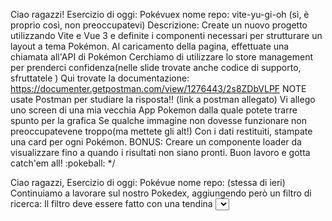Ciao ragazzi!
Esercizio di oggi: Pokévuex
nome repo: vite-yu-gi-oh (sì, è proprio così, non preoccupatevi)
Descrizione:
Create un nuovo progetto utilizzando Vite e Vue 3 e definite i componenti necessari per strutturare un layout a tema Pokémon.
Al caricamento della pagina, effettuate una chiamata all'API di Pokémon
Cerchiamo di utilizzare lo store management per prenderci confidenza(nelle slide trovate anche codice di supporto, sfruttatele )
Qui trovate la documentazione: https://documenter.getpostman.com/view/1276443/2s8ZDbVLPF
NOTE
usate Postman per studiare la risposta!! (link a postman allegato)
Vi allego uno screen di una mia vecchia App Pokemon dalla quale potete trarre spunto per la grafica
Se qualche immagine non dovesse funzionare  non preoccupatevene troppo(ma mettete gli alt!)
Con i dati restituiti, stampate una card per ogni Pokémon.
BONUS: Creare un componente loader da visualizzare fino a quando i risultati non siano pronti.
Buon lavoro e gotta catch'em all! :pokeball:  */

Ciao ragazzi,
Esercizio di oggi: Pokévue
nome repo: (stessa di ieri)
Continuiamo a lavorare sul nostro Pokedex, aggiungendo però un filtro di ricerca:
Il filtro deve essere fatto con una tendina <select> e deve permettere all'utente di filtrare i pokemon per tipo.
Per conoscere quali tipi sono disponibili, effettuate una chiamata via Postman all'indirizzo https://41tyokboji.execute-api.eu-central-1.amazonaws.com/dev/api/v1/pokemons/types1 .
Copiate manualmente l'array che vi arriverà come risposta da Postman e usatelo per produrre dinamicamente le <options>.
Quando l'utente cambia il valore della tendina, potete usare il valore scelto per fare partire la chiamata API e mostrare i risultati in pagina!
Come faccio a sapere come filtrare? Bisogna guardare la documentazione:
https://documenter.getpostman.com/view/1276443/2s8ZDbVLPF#31f11fae-574f-4ac4-8882-c235058f517e
PS: non dimenticate di dare all'utente la possibilità di annullare il filtro e tornare alla chiamata "normale".
BONUS VARI:
Provare ad inserire i tipi chiamandoli direttamente dalle API e passandoli al componente della tendina.
Provare a inserire una paginazione (bisogna studiare bene i dati forniti dalla risposta delle API)
Provare ad aggiungere anche un filtro di tipo text per cercare tramite il nome dei pokemon!
Gotta catch'em all! :pikachu: